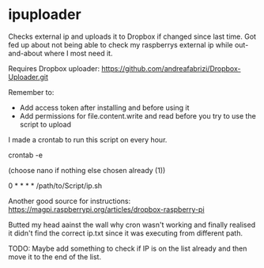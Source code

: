 # ipuploader
Checks external ip and uploads it to Dropbox if changed since last time.
Got fed up about not being able to check my raspberrys external ip while out-and-about where I most need it.

Requires Dropbox uploader:
https://github.com/andreafabrizi/Dropbox-Uploader.git

Remember to: 
- Add access token after installing and before using it
- Add permissions for file.content.write and read before you try to use the script to upload

I made a crontab to run this script on every hour. 

crontab -e

(choose nano if nothing else chosen already (1))

0 * * * * /path/to/Script/ip.sh

Another good source for instructions: https://magpi.raspberrypi.org/articles/dropbox-raspberry-pi

Butted my head aainst the wall why cron wasn't working and finally realised it didn't find the correct ip.txt since it was executing from different path.

TODO:
Maybe add something to check if IP is on the list already and then move it to the end of the list.
